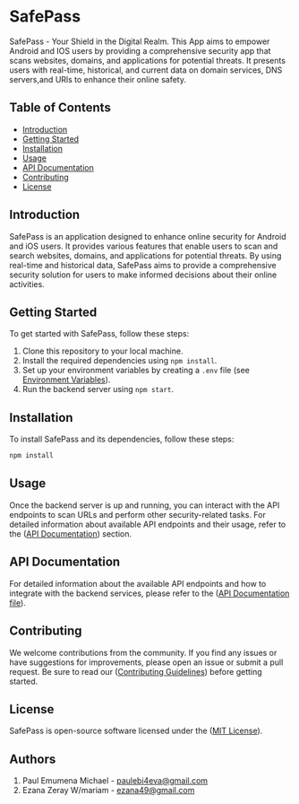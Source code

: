 # SafePass
SafePass - Your Shield in the Digital Realm. This App  aims to empower Android and IOS users by providing a comprehensive security app that scans websites, domains, and applications for potential threats. It presents users with real-time, historical, and current data on domain services, DNS servers,and URls to enhance their online safety.

## Table of Contents
- [Introduction](#introduction)
- [Getting Started](#getting-started)
- [Installation](#installation)
- [Usage](#usage)
- [API Documentation](#api-documentation)
- [Contributing](#contributing)
- [License](#license)

## Introduction
SafePass is an application designed to enhance online security for Android and iOS users. It provides various features that enable users to scan and search websites, domains, and applications for potential threats. By using real-time and historical data, SafePass aims to provide a comprehensive security solution for users to make informed decisions about their online activities.

## Getting Started
To get started with SafePass, follow these steps:

1. Clone this repository to your local machine.
2. Install the required dependencies using `npm install`.
3. Set up your environment variables by creating a `.env` file (see [Environment Variables](#environment-variables)).
4. Run the backend server using `npm start`.

## Installation
To install SafePass and its dependencies, follow these steps:

```bash
npm install
```
## Usage
Once the backend server is up and running, you can interact with the API endpoints to scan URLs and perform other security-related tasks. For detailed information about available API endpoints and their usage, refer to the ([API Documentation](#api-documentation))  section.

## API Documentation
For detailed information about the available API endpoints and how to integrate with the backend services, please refer to the ([API Documentation file](https://github.com/olecko/SafePass/blob/main/API_DOCUMENTATION.md)).

## Contributing
We welcome contributions from the community. If you find any issues or have suggestions for improvements, please open an issue or submit a pull request. Be sure to read our ([Contributing Guidelines](https://github.com/olecko/SafePass/blob/main/CONTRIBUTING.md)) before getting started.

## License
SafePass is open-source software licensed under the ([MIT License](https://github.com/olecko/SafePass/blob/main/LICENSE)).

## Authors
1. Paul Emumena Michael - paulebi4eva@gmail.com
2. Ezana Zeray W/mariam - ezana49@gmail.com
